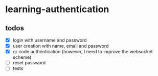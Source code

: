 # learning-authentication

## todos
- [X] login with username and password
- [X] user creation with name, email and password
- [X] qr code authentication (however, I need to improve the websocket scheme)
- [ ] reset password
- [ ] tests